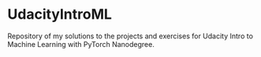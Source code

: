 # UdacityIntroML
Repository of my solutions to the projects and exercises for Udacity Intro to Machine Learning with PyTorch Nanodegree.
